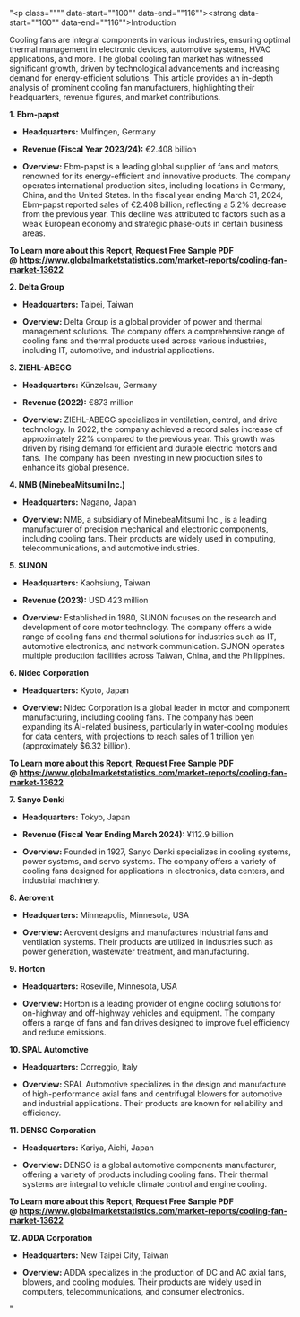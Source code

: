 "<p class="""" data-start=""100"" data-end=""116""><strong data-start=""100"" data-end=""116"">Introduction</strong></p>
<p class="""" data-start=""118"" data-end=""275""><span class=""relative -mx-px my-[-0.2rem] rounded-sm px-px py-[0.2rem]"">Cooling fans are integral components in various industries, ensuring optimal thermal management in electronic devices, automotive systems, HVAC applications, and more.</span> <span class=""relative -mx-px my-[-0.2rem] rounded-sm px-px py-[0.2rem]"">The global cooling fan market has witnessed significant growth, driven by technological advancements and increasing demand for energy-efficient solutions.</span> <span class=""relative -mx-px my-[-0.2rem] rounded-sm px-px py-[0.2rem]"">This article provides an in-depth analysis of prominent cooling fan manufacturers, highlighting their headquarters, revenue figures, and market contributions.</span></p>
<p class="""" data-start=""277"" data-end=""293""><strong data-start=""277"" data-end=""293"">1. Ebm-papst</strong></p>
<ul data-start=""295"" data-end=""777"">
<li class="""" data-start=""295"" data-end=""396"">
<p class="""" data-start=""297"" data-end=""396""><strong data-start=""297"" data-end=""314"">Headquarters:</strong> <span class=""relative -mx-px my-[-0.2rem] rounded-sm px-px py-[0.2rem]"">Mulfingen, Germany</span></p>
</li>
<li class="""" data-start=""397"" data-end=""515"">
<p class="""" data-start=""399"" data-end=""515""><strong data-start=""399"" data-end=""433"">Revenue (Fiscal Year 2023/24):</strong> <span class=""relative -mx-px my-[-0.2rem] rounded-sm px-px py-[0.2rem]"">&euro;2.408 billion</span></p>
</li>
<li class="""" data-start=""516"" data-end=""777"">
<p class="""" data-start=""518"" data-end=""777""><strong data-start=""518"" data-end=""531"">Overview:</strong> <span class=""relative -mx-px my-[-0.2rem] rounded-sm px-px py-[0.2rem]"">Ebm-papst is a leading global supplier of fans and motors, renowned for its energy-efficient and innovative products.</span> <span class=""relative -mx-px my-[-0.2rem] rounded-sm px-px py-[0.2rem]"">The company operates international production sites, including locations in Germany, China, and the United States.</span> <span class=""relative -mx-px my-[-0.2rem] rounded-sm px-px py-[0.2rem]"">In the fiscal year ending March 31, 2024, Ebm-papst reported sales of &euro;2.408 billion, reflecting a 5.2% decrease from the previous year.</span> <span class=""relative -mx-px my-[-0.2rem] rounded-sm px-px py-[0.2rem]"">This decline was attributed to factors such as a weak European economy and strategic phase-outs in certain business areas.</span>&nbsp;</p>
</li>
</ul>
<p><strong>To Learn more about this Report, Request Free Sample PDF @&nbsp;<a href=""https://www.globalmarketstatistics.com/market-reports/cooling-fan-market-13622"">https://www.globalmarketstatistics.com/market-reports/cooling-fan-market-13622</a></strong></p>
<p class="""" data-start=""779"" data-end=""797""><strong data-start=""779"" data-end=""797"">2. Delta Group</strong></p>
<ul data-start=""799"" data-end=""1046"">
<li class="""" data-start=""799"" data-end=""904"">
<p class="""" data-start=""801"" data-end=""904""><strong data-start=""801"" data-end=""818"">Headquarters:</strong> <span class=""relative -mx-px my-[-0.2rem] rounded-sm px-px py-[0.2rem]"">Taipei, Taiwan</span></p>
</li>
<li class="""" data-start=""905"" data-end=""1046"">
<p class="""" data-start=""907"" data-end=""1046""><strong data-start=""907"" data-end=""920"">Overview:</strong> <span class=""relative -mx-px my-[-0.2rem] rounded-sm px-px py-[0.2rem]"">Delta Group is a global provider of power and thermal management solutions.</span> <span class=""relative -mx-px my-[-0.2rem] rounded-sm px-px py-[0.2rem]"">The company offers a comprehensive range of cooling fans and thermal products used across various industries, including IT, automotive, and industrial applications.</span></p>
</li>
</ul>
<p class="""" data-start=""1048"" data-end=""1066""><strong data-start=""1048"" data-end=""1066"">3. ZIEHL-ABEGG</strong></p>
<ul data-start=""1068"" data-end=""1543"">
<li class="""" data-start=""1068"" data-end=""1173"">
<p class="""" data-start=""1070"" data-end=""1173""><strong data-start=""1070"" data-end=""1087"">Headquarters:</strong> <span class=""relative -mx-px my-[-0.2rem] rounded-sm px-px py-[0.2rem]"">K&uuml;nzelsau, Germany</span></p>
</li>
<li class="""" data-start=""1174"" data-end=""1281"">
<p class="""" data-start=""1176"" data-end=""1281""><strong data-start=""1176"" data-end=""1195"">Revenue (2022):</strong> <span class=""relative -mx-px my-[-0.2rem] rounded-sm px-px py-[0.2rem]"">&euro;873 million</span></p>
</li>
<li class="""" data-start=""1282"" data-end=""1543"">
<p class="""" data-start=""1284"" data-end=""1543""><strong data-start=""1284"" data-end=""1297"">Overview:</strong> <span class=""relative -mx-px my-[-0.2rem] rounded-sm px-px py-[0.2rem]"">ZIEHL-ABEGG specializes in ventilation, control, and drive technology.</span> <span class=""relative -mx-px my-[-0.2rem] rounded-sm px-px py-[0.2rem]"">In 2022, the company achieved a record sales increase of approximately 22% compared to the previous year.</span> <span class=""relative -mx-px my-[-0.2rem] rounded-sm px-px py-[0.2rem]"">This growth was driven by rising demand for efficient and durable electric motors and fans.</span> <span class=""relative -mx-px my-[-0.2rem] rounded-sm px-px py-[0.2rem]"">The company has been investing in new production sites to enhance its global presence.</span></p>
</li>
</ul>
<p class="""" data-start=""1545"" data-end=""1577""><strong data-start=""1545"" data-end=""1577"">4. NMB (MinebeaMitsumi Inc.)</strong></p>
<ul data-start=""1579"" data-end=""1826"">
<li class="""" data-start=""1579"" data-end=""1684"">
<p class="""" data-start=""1581"" data-end=""1684""><strong data-start=""1581"" data-end=""1598"">Headquarters:</strong> <span class=""relative -mx-px my-[-0.2rem] rounded-sm px-px py-[0.2rem]"">Nagano, Japan</span></p>
</li>
<li class="""" data-start=""1685"" data-end=""1826"">
<p class="""" data-start=""1687"" data-end=""1826""><strong data-start=""1687"" data-end=""1700"">Overview:</strong> <span class=""relative -mx-px my-[-0.2rem] rounded-sm px-px py-[0.2rem]"">NMB, a subsidiary of MinebeaMitsumi Inc., is a leading manufacturer of precision mechanical and electronic components, including cooling fans.</span> <span class=""relative -mx-px my-[-0.2rem] rounded-sm px-px py-[0.2rem]"">Their products are widely used in computing, telecommunications, and automotive industries.</span></p>
</li>
</ul>
<p class="""" data-start=""1828"" data-end=""1840""><strong data-start=""1828"" data-end=""1840"">5. SUNON</strong></p>
<ul data-start=""1842"" data-end=""2277"">
<li class="""" data-start=""1842"" data-end=""1947"">
<p class="""" data-start=""1844"" data-end=""1947""><strong data-start=""1844"" data-end=""1861"">Headquarters:</strong> <span class=""relative -mx-px my-[-0.2rem] rounded-sm px-px py-[0.2rem]"">Kaohsiung, Taiwan</span></p>
</li>
<li class="""" data-start=""1948"" data-end=""2055"">
<p class="""" data-start=""1950"" data-end=""2055""><strong data-start=""1950"" data-end=""1969"">Revenue (2023):</strong> <span class=""relative -mx-px my-[-0.2rem] rounded-sm px-px py-[0.2rem]"">USD 423 million</span></p>
</li>
<li class="""" data-start=""2056"" data-end=""2277"">
<p class="""" data-start=""2058"" data-end=""2277""><strong data-start=""2058"" data-end=""2071"">Overview:</strong> <span class=""relative -mx-px my-[-0.2rem] rounded-sm px-px py-[0.2rem]"">Established in 1980, SUNON focuses on the research and development of core motor technology.</span> <span class=""relative -mx-px my-[-0.2rem] rounded-sm px-px py-[0.2rem]"">The company offers a wide range of cooling fans and thermal solutions for industries such as IT, automotive electronics, and network communication.</span> <span class=""relative -mx-px my-[-0.2rem] rounded-sm px-px py-[0.2rem]"">SUNON operates multiple production facilities across Taiwan, China, and the Philippines.</span></p>
</li>
</ul>
<p class="""" data-start=""2279"" data-end=""2303""><strong data-start=""2279"" data-end=""2303"">6. Nidec Corporation</strong></p>
<ul data-start=""2305"" data-end=""2592"">
<li class="""" data-start=""2305"" data-end=""2410"">
<p class="""" data-start=""2307"" data-end=""2410""><strong data-start=""2307"" data-end=""2324"">Headquarters:</strong> <span class=""relative -mx-px my-[-0.2rem] rounded-sm px-px py-[0.2rem]"">Kyoto, Japan</span></p>
</li>
<li class="""" data-start=""2411"" data-end=""2592"">
<p class="""" data-start=""2413"" data-end=""2592""><strong data-start=""2413"" data-end=""2426"">Overview:</strong> <span class=""relative -mx-px my-[-0.2rem] rounded-sm px-px py-[0.2rem]"">Nidec Corporation is a global leader in motor and component manufacturing, including cooling fans.</span> <span class=""relative -mx-px my-[-0.2rem] rounded-sm px-px py-[0.2rem]"">The company has been expanding its AI-related business, particularly in water-cooling modules for data centers, with projections to reach sales of 1 trillion yen (approximately $6.32 billion).</span>&nbsp;</p>
</li>
</ul>
<p><strong>To Learn more about this Report, Request Free Sample PDF @&nbsp;<a href=""https://www.globalmarketstatistics.com/market-reports/cooling-fan-market-13622"">https://www.globalmarketstatistics.com/market-reports/cooling-fan-market-13622</a></strong></p>
<p class="""" data-start=""2594"" data-end=""2612""><strong data-start=""2594"" data-end=""2612"">7. Sanyo Denki</strong></p>
<ul data-start=""2614"" data-end=""3034"">
<li class="""" data-start=""2614"" data-end=""2719"">
<p class="""" data-start=""2616"" data-end=""2719""><strong data-start=""2616"" data-end=""2633"">Headquarters:</strong> <span class=""relative -mx-px my-[-0.2rem] rounded-sm px-px py-[0.2rem]"">Tokyo, Japan</span></p>
</li>
<li class="""" data-start=""2720"" data-end=""2852"">
<p class="""" data-start=""2722"" data-end=""2852""><strong data-start=""2722"" data-end=""2766"">Revenue (Fiscal Year Ending March 2024):</strong> <span class=""relative -mx-px my-[-0.2rem] rounded-sm px-px py-[0.2rem]"">&yen;112.9 billion</span></p>
</li>
<li class="""" data-start=""2853"" data-end=""3034"">
<p class="""" data-start=""2855"" data-end=""3034""><strong data-start=""2855"" data-end=""2868"">Overview:</strong> <span class=""relative -mx-px my-[-0.2rem] rounded-sm px-px py-[0.2rem]"">Founded in 1927, Sanyo Denki specializes in cooling systems, power systems, and servo systems.</span> <span class=""relative -mx-px my-[-0.2rem] rounded-sm px-px py-[0.2rem]"">The company offers a variety of cooling fans designed for applications in electronics, data centers, and industrial machinery.</span></p>
</li>
</ul>
<p class="""" data-start=""3036"" data-end=""3051""><strong data-start=""3036"" data-end=""3051"">8. Aerovent</strong></p>
<ul data-start=""3053"" data-end=""3300"">
<li class="""" data-start=""3053"" data-end=""3158"">
<p class="""" data-start=""3055"" data-end=""3158""><strong data-start=""3055"" data-end=""3072"">Headquarters:</strong> <span class=""relative -mx-px my-[-0.2rem] rounded-sm px-px py-[0.2rem]"">Minneapolis, Minnesota, USA</span></p>
</li>
<li class="""" data-start=""3159"" data-end=""3300"">
<p class="""" data-start=""3161"" data-end=""3300""><strong data-start=""3161"" data-end=""3174"">Overview:</strong> <span class=""relative -mx-px my-[-0.2rem] rounded-sm px-px py-[0.2rem]"">Aerovent designs and manufactures industrial fans and ventilation systems.</span> <span class=""relative -mx-px my-[-0.2rem] rounded-sm px-px py-[0.2rem]"">Their products are utilized in industries such as power generation, wastewater treatment, and manufacturing.</span></p>
</li>
</ul>
<p class="""" data-start=""3302"" data-end=""3315""><strong data-start=""3302"" data-end=""3315"">9. Horton</strong></p>
<ul data-start=""3317"" data-end=""3564"">
<li class="""" data-start=""3317"" data-end=""3422"">
<p class="""" data-start=""3319"" data-end=""3422""><strong data-start=""3319"" data-end=""3336"">Headquarters:</strong> <span class=""relative -mx-px my-[-0.2rem] rounded-sm px-px py-[0.2rem]"">Roseville, Minnesota, USA</span></p>
</li>
<li class="""" data-start=""3423"" data-end=""3564"">
<p class="""" data-start=""3425"" data-end=""3564""><strong data-start=""3425"" data-end=""3438"">Overview:</strong> <span class=""relative -mx-px my-[-0.2rem] rounded-sm px-px py-[0.2rem]"">Horton is a leading provider of engine cooling solutions for on-highway and off-highway vehicles and equipment.</span> <span class=""relative -mx-px my-[-0.2rem] rounded-sm px-px py-[0.2rem]"">The company offers a range of fans and fan drives designed to improve fuel efficiency and reduce emissions.</span></p>
</li>
</ul>
<p class="""" data-start=""3566"" data-end=""3589""><strong data-start=""3566"" data-end=""3589"">10. SPAL Automotive</strong></p>
<ul data-start=""3591"" data-end=""3838"">
<li class="""" data-start=""3591"" data-end=""3696"">
<p class="""" data-start=""3593"" data-end=""3696""><strong data-start=""3593"" data-end=""3610"">Headquarters:</strong> <span class=""relative -mx-px my-[-0.2rem] rounded-sm px-px py-[0.2rem]"">Correggio, Italy</span></p>
</li>
<li class="""" data-start=""3697"" data-end=""3838"">
<p class="""" data-start=""3699"" data-end=""3838""><strong data-start=""3699"" data-end=""3712"">Overview:</strong> <span class=""relative -mx-px my-[-0.2rem] rounded-sm px-px py-[0.2rem]"">SPAL Automotive specializes in the design and manufacture of high-performance axial fans and centrifugal blowers for automotive and industrial applications.</span> <span class=""relative -mx-px my-[-0.2rem] rounded-sm px-px py-[0.2rem]"">Their products are known for reliability and efficiency.</span></p>
</li>
</ul>
<p class="""" data-start=""3840"" data-end=""3865""><strong data-start=""3840"" data-end=""3865"">11. DENSO Corporation</strong></p>
<ul data-start=""3867"" data-end=""4114"">
<li class="""" data-start=""3867"" data-end=""3972"">
<p class="""" data-start=""3869"" data-end=""3972""><strong data-start=""3869"" data-end=""3886"">Headquarters:</strong> <span class=""relative -mx-px my-[-0.2rem] rounded-sm px-px py-[0.2rem]"">Kariya, Aichi, Japan</span></p>
</li>
<li class="""" data-start=""3973"" data-end=""4114"">
<p class="""" data-start=""3975"" data-end=""4114""><strong data-start=""3975"" data-end=""3988"">Overview:</strong> <span class=""relative -mx-px my-[-0.2rem] rounded-sm px-px py-[0.2rem]"">DENSO is a global automotive components manufacturer, offering a variety of products including cooling fans.</span> <span class=""relative -mx-px my-[-0.2rem] rounded-sm px-px py-[0.2rem]"">Their thermal systems are integral to vehicle climate control and engine cooling.</span></p>
</li>
</ul>
<p><span class=""relative -mx-px my-[-0.2rem] rounded-sm px-px py-[0.2rem]""><strong>To Learn more about this Report, Request Free Sample PDF @&nbsp;<a href=""https://www.globalmarketstatistics.com/market-reports/cooling-fan-market-13622"">https://www.globalmarketstatistics.com/market-reports/cooling-fan-market-13622</a></strong></span></p>
<p class="""" data-start=""4116"" data-end=""4140""><strong data-start=""4116"" data-end=""4140"">12. ADDA Corporation</strong></p>
<ul data-start=""4142"" data-end=""4389"">
<li class="""" data-start=""4142"" data-end=""4247"">
<p class="""" data-start=""4144"" data-end=""4247""><strong data-start=""4144"" data-end=""4161"">Headquarters:</strong> <span class=""relative -mx-px my-[-0.2rem] rounded-sm px-px py-[0.2rem]"">New Taipei City, Taiwan</span></p>
</li>
<li class="""" data-start=""4248"" data-end=""4389"">
<p class="""" data-start=""4250"" data-end=""4389""><strong data-start=""4250"" data-end=""4263"">Overview:</strong> <span class=""relative -mx-px my-[-0.2rem] rounded-sm px-px py-[0.2rem]"">ADDA specializes in the production of DC and AC axial fans, blowers, and cooling modules.</span> <span class=""relative -mx-px my-[-0.2rem] rounded-sm px-px py-[0.2rem]"">Their products are widely used in computers, telecommunications, and consumer electronics.</span></p>
</li>
</ul>"
